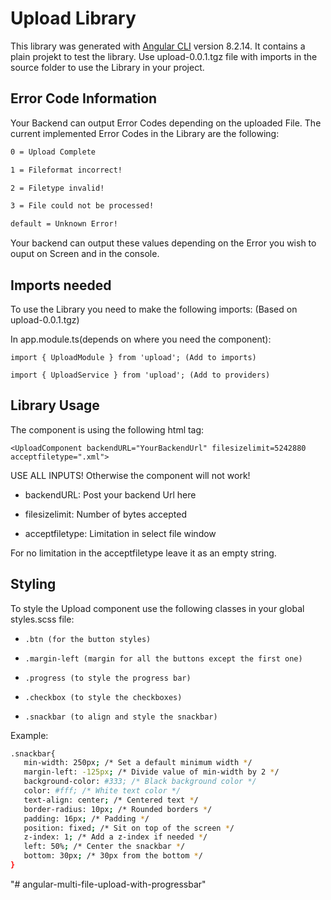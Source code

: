 # Upload Library

This library was generated with [Angular CLI](https://github.com/angular/angular-cli) version 8.2.14.
It contains a plain projekt to test the library. Use upload-0.0.1.tgz file with imports in the source folder to use the
Library in your project.

## Error Code Information

Your Backend can output Error Codes depending on the uploaded File.
The current implemented Error Codes in the Library are the following:
```sh
0 = Upload Complete

1 = Fileformat incorrect!

2 = Filetype invalid!

3 = File could not be processed!

default = Unknown Error!
```
Your backend can output these values depending on the Error you wish to ouput on Screen and in the console.

## Imports needed

To use the Library you need to make the following imports: (Based on upload-0.0.1.tgz)

In app.module.ts(depends on where you need the component):

`import { UploadModule } from 'upload'; (Add to imports)`

`import { UploadService } from 'upload'; (Add to providers)`

## Library Usage

The component is using the following html tag:

`<UploadComponent backendURL="YourBackendUrl" filesizelimit=5242880 acceptfiletype=".xml">`

USE ALL INPUTS! Otherwise the component will not work!

- backendURL: Post your backend Url here

- filesizelimit: Number of bytes accepted

- acceptfiletype: Limitation in select file window

For no limitation in the acceptfiletype leave it as an empty string.

## Styling

To style the Upload component use the following classes in your global styles.scss file:

- `.btn (for the button styles)`

- `.margin-left (margin for all the buttons except the first one)`

- `.progress (to style the progress bar)`

- `.checkbox (to style the checkboxes)`

- `.snackbar (to align and style the snackbar)`

Example:
 ```sh
 .snackbar{
    min-width: 250px; /* Set a default minimum width */
    margin-left: -125px; /* Divide value of min-width by 2 */
    background-color: #333; /* Black background color */
    color: #fff; /* White text color */
    text-align: center; /* Centered text */
    border-radius: 10px; /* Rounded borders */
    padding: 16px; /* Padding */
    position: fixed; /* Sit on top of the screen */
    z-index: 1; /* Add a z-index if needed */
    left: 50%; /* Center the snackbar */
    bottom: 30px; /* 30px from the bottom */
}
```
"# angular-multi-file-upload-with-progressbar" 
